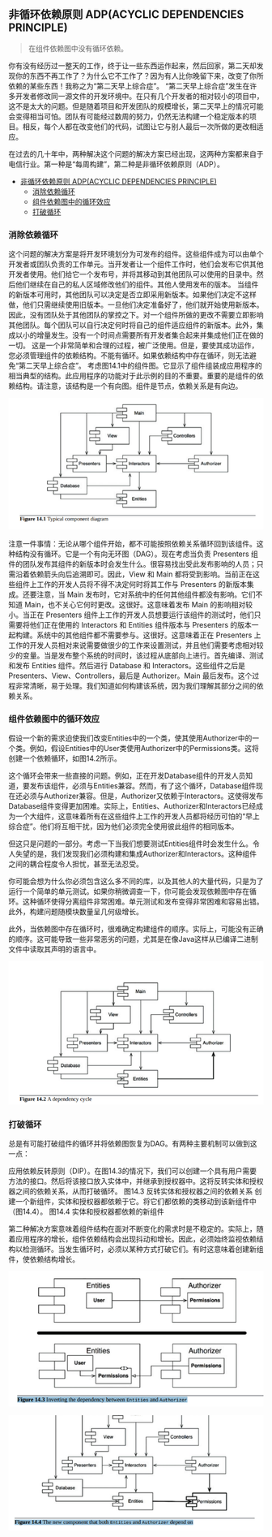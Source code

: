 
## 非循环依赖原则 ADP(ACYCLIC DEPENDENCIES PRINCIPLE)

> 在组件依赖图中没有循环依赖。

你有没有经历过一整天的工作，终于让一些东西运作起来，然后回家，第二天却发现你的东西不再工作了？为什么它不工作了？因为有人比你晚留下来，改变了你所依赖的某些东西！我称之为“第二天早上综合症”。
“第二天早上综合症”发生在许多开发者修改同一源文件的开发环境中。在只有几个开发者的相对较小的项目中，这不是太大的问题。但是随着项目和开发团队的规模增长，第二天早上的情况可能会变得相当可怕。团队有可能经过数周的努力，仍然无法构建一个稳定版本的项目。相反，每个人都在改变他们的代码，试图让它与别人最后一次所做的更改相适应。

在过去的几十年中，两种解决这个问题的解决方案已经出现，这两种方案都来自于电信行业。第一种是“每周构建”，第二种是非循环依赖原则（ADP）。
- [非循环依赖原则 ADP(ACYCLIC DEPENDENCIES PRINCIPLE)](#非循环依赖原则-adpacyclic-dependencies-principle)
  - [消除依赖循环](#消除依赖循环)
  - [组件依赖图中的循环效应](#组件依赖图中的循环效应)
  - [打破循环](#打破循环)

### 消除依赖循环

这个问题的解决方案是将开发环境划分为可发布的组件。这些组件成为可以由单个开发者或团队负责的工作单元。当开发者让一个组件工作时，他们会发布它供其他开发者使用。他们给它一个发布号，并将其移动到其他团队可以使用的目录中。然后他们继续在自己的私人区域修改他们的组件。其他人使用发布的版本。
当组件的新版本可用时，其他团队可以决定是否立即采用新版本。如果他们决定不这样做，他们只需继续使用旧版本。一旦他们决定准备好了，他们就开始使用新版本。
因此，没有团队处于其他团队的掌控之下。对一个组件所做的更改不需要立即影响其他团队。每个团队可以自行决定何时将自己的组件适应组件的新版本。此外，集成以小的增量发生。没有一个时间点需要所有开发者集合起来并集成他们正在做的一切。
这是一个非常简单和合理的过程，被广泛使用。但是，要使其成功运作，您必须管理组件的依赖结构。不能有循环。如果依赖结构中存在循环，则无法避免“第二天早上综合症”。
考虑图14.1中的组件图。它显示了组件组装成应用程序的相当典型的结构。此应用程序的功能对于此示例的目的不重要。重要的是组件的依赖结构。请注意，该结构是一个有向图。组件是节点，依赖关系是有向边。

![图14.1](./static/14.1.png)

注意一件事情：无论从哪个组件开始，都不可能按照依赖关系循环回到该组件。这种结构没有循环。它是一个有向无环图（DAG）。现在考虑当负责 Presenters 组件的团队发布其组件的新版本时会发生什么。很容易找出受此发布影响的人员；只需沿着依赖箭头向后追溯即可。因此，View 和 Main 都将受到影响。当前正在这些组件上工作的开发人员将不得不决定何时将其工作与 Presenters 的新版本集成。还要注意，当 Main 发布时，它对系统中的任何其他组件都没有影响。它们不知道 Main，也不关心它何时更改。这很好。这意味着发布 Main 的影响相对较小。当正在 Presenters 组件上工作的开发人员想要运行该组件的测试时，他们只需要将他们正在使用的 Interactors 和 Entities 组件版本与 Presenters 的版本一起构建。系统中的其他组件都不需要参与。这很好。这意味着正在 Presenters 上工作的开发人员相对来说需要做很少的工作来设置测试，并且他们需要考虑相对较少的变量。当是发布整个系统的时间时，该过程从底部向上进行。首先编译、测试和发布 Entities 组件。然后进行 Database 和 Interactors。这些组件之后是 Presenters、View、Controllers，最后是 Authorizer。Main 最后发布。这个过程非常清晰，易于处理。我们知道如何构建该系统，因为我们理解其部分之间的依赖关系。

### 组件依赖图中的循环效应

假设一个新的需求迫使我们改变Entities中的一个类，使其使用Authorizer中的一个类。例如，假设Entities中的User类使用Authorizer中的Permissions类。这将创建一个依赖循环，如图14.2所示。

这个循环会带来一些直接的问题。例如，正在开发Database组件的开发人员知道，要发布该组件，必须与Entities兼容。然而，有了这个循环，Database组件现在还必须与Authorizer兼容。但是，Authorizer又依赖于Interactors。这使得发布Database组件变得更加困难。实际上，Entities、Authorizer和Interactors已经成为一个大组件，这意味着所有在这些组件上工作的开发人员都将经历可怕的“早上综合症”。他们将互相干扰，因为他们必须完全使用彼此组件的相同版本。

但这只是问题的一部分。考虑一下当我们想要测试Entities组件时会发生什么。令人失望的是，我们发现我们必须构建和集成Authorizer和Interactors。这种组件之间的耦合程度令人担忧，甚至无法忍受。

你可能会想为什么你必须包含这么多不同的库，以及其他人的大量代码，只是为了运行一个简单的单元测试。如果你稍微调查一下，你可能会发现依赖图中存在循环。这种循环使得分离组件非常困难。单元测试和发布变得非常困难和容易出错。此外，构建问题随模块数量呈几何级增长。

此外，当依赖图中存在循环时，很难确定构建组件的顺序。实际上，可能没有正确的顺序。这可能导致一些非常恶劣的问题，尤其是在像Java这样从已编译二进制文件中读取其声明的语言中。

![图14.2](./static/14.2.png)

### 打破循环

总是有可能打破组件的循环并将依赖图恢复为DAG。有两种主要机制可以做到这一点：

应用依赖反转原则（DIP）。在图14.3的情况下，我们可以创建一个具有用户需要方法的接口。然后将该接口放入实体中，并继承到授权器中。这将反转实体和授权器之间的依赖关系，从而打破循环。
图14.3 反转实体和授权器之间的依赖关系
创建一个新组件，实体和授权器都依赖于它。将它们都依赖的类移动到该新组件中（图14.4）。
图14.4 实体和授权器都依赖的新组件

第二种解决方案意味着组件结构在面对不断变化的需求时是不稳定的。实际上，随着应用程序的增长，组件依赖结构会出现抖动和增长。因此，必须始终监视依赖结构以检测循环。当发生循环时，必须以某种方式打破它们。有时这意味着创建新组件，使依赖结构增长。

![图14.3](./static/14.3.png)

![图14.4](./static/14.4.png)

